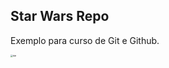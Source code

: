 

## Star Wars Repo



Exemplo para curso de Git e Github.

<img src="C:\Users\costa\Desktop\dark\dar.jpg" alt="dar" style="zoom:25%;" />













 



